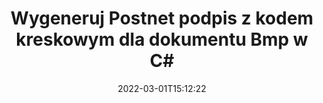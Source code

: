 ---
############################# Static ############################
layout: "auto-gen-signature"
date: 2022-03-01T15:12:22
draft: false
operation: Sign
signaturetype: Barcode
codetype: Postnet
fileformat: Bmp
productName: .NET
lang: pl
productCode: net
otherformats: pdf doc docx docm dot dotm dotx odt ott rtf xls xlsx xlsm xlsb csv ods ots xltx xltm ppt pptx pps ppsx odp otp potx potm pptm ppsm png jpg bmp gif tiff svg webp wmf
breadcrumb: Put  Barcode signature on Bmp for C#

############################# Head ############################
head_title: "Podpisz dokument Bmp z kodem kreskowym Postnet w C#"
head_description: "Utwórz podpis z kodem kreskowym Postnet i umieść go w dokumencie Bmp za pomocą .NET, używając kilku linijek kodu. Użyj interfejsu GroupDocs Document Signature API do podpisywania różnych formatów plików."

############################# Header ############################
title: "Wygeneruj Postnet podpis z kodem kreskowym dla dokumentu Bmp w C#"
description: "ePodpisz swoje dokumenty biznesowe w Bmp za pomocą kodu kreskowego Postnet. Szybko i łatwo generuj podpis z kodem kreskowym za pomocą kilku linijek kodu, aby skonfigurować opcje podpisywania."
bg_image: "https://cms.admin.containerize.com/templates/aspose/App_Themes/V3/images/bg/header1.png"
bg_overlay: false
button:
    enable: true

############################# SubMenu ############################
submenu:
    enable: true

    left:
        img_alt: "GroupDocs.Signature for .NET"
        image: "https://cms.admin.containerize.com/templates/groupdocs/images/product-logos/90x90-noborder/groupdocs-signature-net.png"
        product: "GroupDocs.Signature"
        platform: ".NET"



############################# About ############################
about:
    enable: true
    title: "Informacje o interfejsie API podpisów kodów kreskowych GroupDocs.Signature for .NET."
    content: |
        [GroupDocs.Signature for .NET](https://products.groupdocs.com/signature/net/) to szybki i łatwy interfejs API do zarządzania elektronicznym podpisywaniem dokumentów cyfrowych przy użyciu typów kodów kreskowych, takich jak UPCA, UPCE, EAN13, EAN14, Code39, Code39Extended, Code128, Codabar, Postnet, ISBN , ITF14 i wiele innych. Klienci mogą łatwo tworzyć kody kreskowe zawierające wymagany tekst i umieszczać je w plikach PDF, dokumentach Microsoft Office Words, skoroszytach programu Microsoft Office Excel, prezentacjach MS PowerPoint, plikach Adobe Photoshop i różnych formatach graficznych. Kody kreskowe umieszczone w dokumentach mogą być aktualizowane, przeszukiwane, weryfikowane, usuwane lub przeglądane. Ponadto obsługiwane jest dostosowywanie kodów kreskowych.
    

############################# Steps ############################
steps:
    enable: true
    title_left: "Kroki do podpisania Bmp za pomocą Barcode w C#"
    content_left: |
        [GroupDocs.Signature for .NET](https://products.groupdocs.com/signature/net/) umożliwia szybkie i łatwe podpisywanie dokumentów w formacie Bmp za pomocą podpisów Barcode.
        
        * Utwórz instancję klasy Signature podając plik Bmp do podpisania jako ścieżkę lub strumień pamięci
        * Utwórz wystąpienie klasy SignOptions i ustaw wszystkie wymagane dane.
        * Wywołaj metodę Signature.Sign() przekazującą wyjściowy plik Bmp lub strumień pamięci

    title_right: " wymagania systemowe"
    content_right: |
        GroupDocs.Signature for .NET są obsługiwane na wszystkich głównych platformach i systemach operacyjnych. Przed wykonaniem poniższego kodu upewnij się, że masz zainstalowane w systemie następujące wymagania wstępne.

        * Systemy operacyjne: Microsoft Windows, Linux, MacOS
        * Środowiska programistyczne: Microsoft Visual Studio, Xamarin, MonoDevelop
        * Frameworks: .NET Framework, .NET Standard, .NET Core, Mono
        * Pobierz najnowszą wersję GroupDocs.Signature for .NET z [Nuget](https://www.nuget.org/packages/groupdocs.signature)
         
    code: |
        ```csharp    
        
        // Set up input Bmp file
        string filePath = "input.bmp";
        // Set up output file
        string outputFilePath = "output.bmp";

        // Instantiate Signature for input file
        using (var signature = new GroupDocs.Signature.Signature(filePath))
        {
                // create barcode option with predefined barcode text
                var options = new BarcodeSignOptions("BC12345678")
                {
                    // setup Barcode encoding type
                    EncodeType = BarcodeTypes.Postnet,

                    // set signature position
                    Left = 50,
                    Top = 50,
                    Width = 200,
                    Height = 50                                        
                };
                
                // sign Bmp document
                SignResult result = signature.Sign(outputFilePath, options);
        }

        ```

############################# Demos ############################
demos:
    enable: true
    title: "Podpisywanie dokumentów Bmp za pomocą Barcode Demo na żywo"
    content: |
       Podpisz teraz plik Bmp różnymi podpisami, odwiedzając witrynę [GroupDocs.Signature App](https://products.groupdocs.app/signature/family). Darmowe demo online czeka na Ciebie.

        
############################# About Formats ############################
about_formats:
    enable: true
    format:
        # format loop
        - icon: "fas fa-barcode"
          title: "About Postnet Barcode"
          content: |
            POSTNET (Postal Numeric Encoding Technique) to symbolika kodów kreskowych używana przez Pocztę Stanów Zjednoczonych do pomocy w kierowaniu poczty.
          characterset: |
             Cyfry numeryczne (0-9).
          textcapacity: |
             Do 11 znaków.
          image: |
             iVBORw0KGgoAAAANSUhEUgAAACcAAAAjCAYAAAAXMhMjAAAAAXNSR0IArs4c6QAAAARnQU1BAACxjwv8YQUAAAAJcEhZcwAADsMAAA7DAcdvqGQAAACeSURBVFhH7c7BCkMxEELR/P9Pp1LoRrCXpi4Cbw5kIRKZtS82x52a407Ncae+HrfWer8Pyr+i/3NcQv/nuIT+z3EJ/X/Ocf9mlxuhsXZ2uREaa2eXG6Gxdna5ERprZ5cbobF2drkRGmtnlxuhsXZ2uREaa2eXG6Gxdna5ERprZ5cbobF2drkRGmtnlxuhsXZ2ubnAHHdqjjt18XF7vwDevzbHqsQWPwAAAABJRU5ErkJggg==

          link: ""

############################# More Formats ############################
more_formats:
    enable: true
    title: "Inne obsługiwane podpisy Barcode dla C#"
    content: |
        "Możesz także podpisać Bmp innymi typami podpisów. Zobacz poniższą listę."
    format: 
        
       
back_to_top:
    enable: true
---